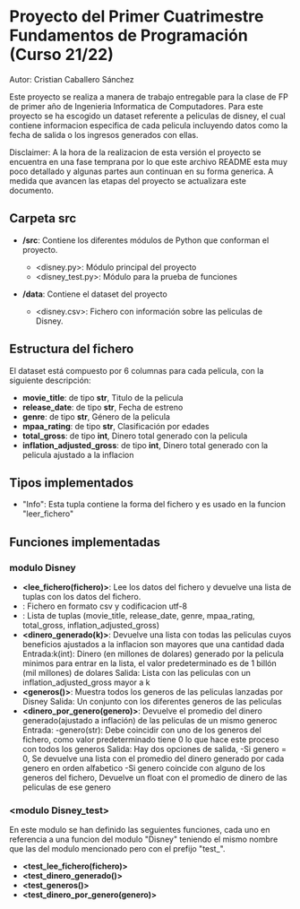 # Proyecto del Primer Cuatrimestre Fundamentos de Programación (Curso  21/22)

Autor: Cristian Caballero Sánchez

Este proyecto se realiza a manera de trabajo entregable para la clase de FP de primer año de Ingenieria Informatica de Computadores.
Para este proyecto se ha escogido un dataset referente a peliculas de disney, el cual contiene informacion especifica de cada pelicula
incluyendo datos como la fecha de salida o los ingresos generados con ellas.

Disclaimer: A la hora de la realizacion de esta versión el proyecto se encuentra en una fase temprana por lo que este archivo README esta muy poco detallado y algunas partes aun continuan en su forma generica. A medida que avancen las etapas del proyecto se actualizara este documento.
## Carpeta src

* **/src**: Contiene los diferentes módulos de Python que conforman el proyecto.
  * <disney.py>: Módulo principal del proyecto
  * <disney_test.py>: Módulo para la prueba de funciones

* **/data**: Contiene el dataset del proyecto
  * <disney.csv>: Fichero con información sobre las peliculas de Disney.
    
## Estructura del fichero

El dataset está compuesto por 6 columnas para cada pelicula, con la siguiente descripción:

* **movie_title**: de tipo **str**, Titulo de la pelicula
* **release_date**: de tipo **str**, Fecha de estreno
* **genre**: de tipo **str**, Género de la pelicula
* **mpaa_rating**: de tipo **str**, Clasificación por edades
* **total_gross**: de tipo **int**, Dinero total generado con la pelicula
* **inflation_adjusted_gross**: de tipo **int**, Dinero total generado con la pelicula ajustado a la inflacion

## Tipos implementados

* "Info": Esta tupla contiene la forma del fichero y es usado en la funcion "leer_fichero"
## Funciones implementadas

### modulo Disney

* **<lee_fichero(fichero)>**: Lee los datos del fichero y devuelve una lista de tuplas con los datos del fichero.
 * **<Entrada>**: Fichero en formato csv y codificacion utf-8
 * <Salida>: Lista de tuplas (movie_title, release_date, genre, mpaa_rating, total_gross, inflation_adjusted_gross)
* **<dinero_generado(k)>**: Devuelve una lista con todas las peliculas cuyos beneficios ajustados a la inflacion son mayores que una cantidad dada
Entrada:k(int): Dinero (en millones de dolares) generado por la pelicula minimos para entrar en la lista, el valor predeterminado es de 1 billón (mil millones) de dolares
Salida: Lista con las peliculas con un inflation_adjusted_gross mayor a k
* **<generos()>**: Muestra todos los generos de las peliculas lanzadas por Disney
Salida: Un conjunto con los diferentes generos de las peliculas
* **<dinero_por_genero(genero)>**: Devuelve el promedio del dinero generado(ajustado a inflación) de las peliculas de un mismo generoc
Entrada:
-genero(str): Debe coincidir con uno de los generos del fichero,
como valor predeterminado tiene 0 lo que hace este proceso con todos los generos
Salida: Hay dos opciones de salida,
-Si genero = 0, Se devuelve una lista con el promedio del dinero generado por cada genero en orden alfabetico
-Si genero coincide con alguno de los generos del fichero, Devuelve un float con el promedio de dinero de las peliculas de ese genero

### \<modulo Disney_test\>
En este modulo se han definido las seguientes funciones, cada uno en referencia a una funcion del modulo "Disney" teniendo el mismo nombre
que las del modulo mencionado pero con el prefijo "test_".
* **<test_lee_fichero(fichero)>**
* **<test_dinero_generado()>**
* **<test_generos()>**
* **<test_dinero_por_genero(genero)>**
 
